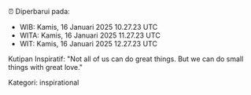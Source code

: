 ⏰ Diperbarui pada:
- WIB: Kamis, 16 Januari 2025 10.27.23 UTC
- WITA: Kamis, 16 Januari 2025 11.27.23 UTC
- WIT: Kamis, 16 Januari 2025 12.27.23 UTC

Kutipan Inspiratif:
"Not all of us can do great things. But we can do small things with great love."


Kategori: inspirational

